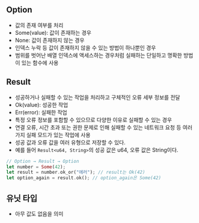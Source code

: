 ## Option
- 값의 존재 여부를 처리
- Some(value): 값이 존재하는 경우
- None: 값이 존재하지 않는 경우
- 인덱스 누락 등 값이 존재하지 않을 수 있는 방법이 하나뿐인 경우
- 범위를 벗어난 배열 인덱스에 액세스하는 경우처럼 실패하는 단일하고 명확한 방법이 있는 함수에 사용
## Result
- 성공하거나 실패할 수 있는 작업을 처리하고 구체적인 오류 세부 정보를 전달
- Ok(value): 성공한 작업
- Err(error): 실패한 작업
- 특정 오류 정보를 포함할 수 있으므로 다양한 이유로 실패할 수 있는 경우
- 연결 오류, 시간 초과 또는 권한 문제로 인해 실패할 수 있는 네트워크 요청 등 여러 가지 실패 모드가 있는 작업에 사용
- 성공 값과 오류 값을 여러 유형으로 저장할 수 있다.
- 예를 들어 `Result<u64, String>`의 성공 값은 u64, 오류 값은 String이다.
```rust
// Option → Result → Option
let number = Some(42);
let result = number.ok_or("에러"); // result는 Ok(42)
let option_again = result.ok(); // option_again은 Some(42)
```
## 유닛 타입
- 아무 값도 없음을 의미